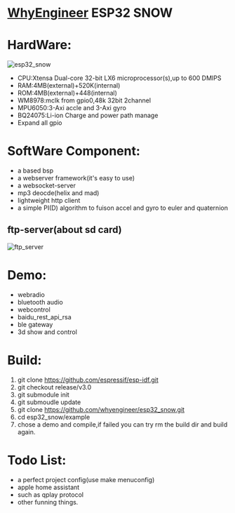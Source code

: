 [WhyEngineer](https://www.whyengineer.com) ESP32 SNOW
====

# HardWare:
![esp32_snow](https://img.whyengineer.com/esp32_snow.png?imageView2/2/w/400/h/400/q/75|imageslim) 

* CPU:Xtensa Dual-core 32-bit LX6 microprocessor(s),up to 600 DMIPS
* RAM:4MB(external)+520K(internal)
* ROM:4MB(external)+448(internal)
* WM8978:mclk from gpio0,48k 32bit 2channel
* MPU6050:3-Axi accle and 3-Axi gyro
* BQ24075:Li-ion Charge and power path manage
* Expand all gpio 

# SoftWare Component:
* a based bsp 
* a webserver framework(it's easy to use)
* a websocket-server
* mp3 deocde(helix and mad)
* lightweight http client
* a simple PI(D) algorithm to fuison accel and gyro to euler and quaternion
## ftp-server(about sd card)
![ftp_server](https://img.whyengineer.com/data/ftp_test.png?imageView2/2/w/800/h/800/q/75|imageslim) 

# Demo:
* webradio
* bluetooth audio
* webcontrol
* baidu_rest_api_rsa
* ble gateway
* 3d show and control

# Build:
1. git clone https://github.com/espressif/esp-idf.git
2. git checkout release/v3.0
3. git submodule init
4. git submoudle update
5. git clone https://github.com/whyengineer/esp32_snow.git
6. cd esp32_snow/example
7. chose a demo and compile,if failed you can try rm the build dir and build again.

# Todo List:

* a perfect project config(use make menuconfig)
* apple home assistant
* such as qplay protocol
* other funning things.


